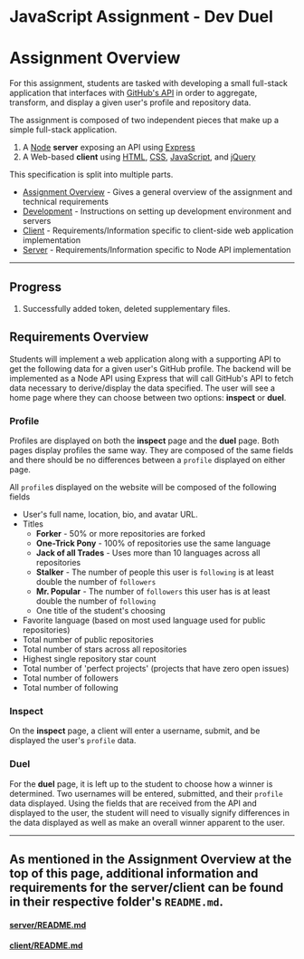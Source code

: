# JavaScript Assignment - Dev Duel
# Assignment Overview

For this assignment, students are tasked with developing a small full-stack application that interfaces with 
[GitHub's API](https://developer.github.com/v3/) in order to aggregate, transform, and display a given user's profile 
and repository data.  

The assignment is composed of two independent pieces that make up a simple full-stack application.
	
1. A [Node](https://nodejs.org/en/docs/) **server** exposing an API using [Express](https://expressjs.com/en/api.html)
2. A Web-based **client** using [HTML](https://developer.mozilla.org/en-US/docs/Learn/HTML), 
   [CSS](https://developer.mozilla.org/en-US/docs/Web/CSS), 
   [JavaScript](https://developer.mozilla.org/en-US/docs/Web/JavaScript), and [jQuery](https://api.jquery.com/)


This specification is split into multiple parts. 
- [Assignment Overview](README.md) - Gives a general overview of the assignment and technical requirements
- [Development](DEVELOPMENT.md) - Instructions on setting up development environment and servers
- [Client](client/README.md) - Requirements/Information specific to client-side web application implementation
- [Server](server/README.md) - Requirements/Information specific to Node API implementation

---

## Progress

1. Successfully added token, deleted supplementary files. 

## Requirements Overview

Students will implement a web application along with a supporting API to get the following data for a given user's 
GitHub profile. The backend will be implemented as a Node API using Express that will call GitHub's API to fetch data 
necessary to derive/display the data specified. The user will see a home page where they can choose between two options:
**inspect** or **duel**.

### Profile

Profiles are displayed on both the **inspect** page and the **duel** page. Both pages display profiles the same way. 
They are composed of the same fields and there should be no differences between a `profile` displayed on either page.

All `profile`s displayed on the website will be composed of the following fields
- User's full name, location, bio, and avatar URL.
- Titles
    - **Forker** - 50% or more repositories are forked
    - **One-Trick Pony** - 100% of repositories use the same language
    - **Jack of all Trades** - Uses more than 10 languages across all repositories
    - **Stalker** - The number of people this user is `following` is at least double the number of `followers`
    - **Mr. Popular** - The number of `followers` this user has is at least double the number of `following`
    - One title of the student's choosing
- Favorite language (based on most used language used for public repositories)
- Total number of public repositories
- Total number of stars across all repositories
- Highest single repository star count
- Total number of 'perfect projects' (projects that have zero open issues)
- Total number of followers
- Total number of following

### Inspect
On the **inspect** page, a client will enter a username, submit, and be displayed the user's `profile` data.

### Duel
For the **duel** page, it is left up to the student to choose how a winner is determined. Two usernames will be entered, 
submitted, and their `profile` data displayed. Using the fields that are received from the API and displayed to the 
user, the student will need to visually signify differences in the data displayed as well as make an overall winner 
apparent to the user.

---

## As mentioned in the Assignment Overview at the top of this page, additional information and requirements for the server/client can be found in their respective folder's `README.md`.

#### [server/README.md](server/README.md)
#### [client/README.md](client/README.md)
